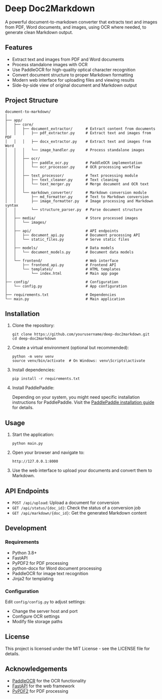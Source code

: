# Deep Doc2Markdown

A powerful document-to-markdown converter that extracts text and images from PDF, Word documents, and images, using OCR where needed, to generate clean Markdown output.

## Features

- Extract text and images from PDF and Word documents
- Process standalone images with OCR
- Use PaddleOCR for high-quality optical character recognition
- Convert document structure to proper Markdown formatting
- Modern web interface for uploading files and viewing results
- Side-by-side view of original document and Markdown output

## Project Structure

```
document-to-markdown/
│
├── app/
│   ├── core/
│   │   ├── document_extractor/      # Extract content from documents
│   │   │   ├── pdf_extractor.py     # Extract text and images from PDF
│   │   │   ├── docx_extractor.py    # Extract text and images from Word
│   │   │   └── image_handler.py     # Process standalone images
│   │   │
│   │   ├── ocr/
│   │   │   ├── paddle_ocr.py        # PaddleOCR implementation
│   │   │   └── ocr_processor.py     # OCR processing workflow
│   │   │
│   │   ├── text_processor/          # Text processing module
│   │   │   ├── text_cleaner.py      # Text cleaning
│   │   │   └── text_merger.py       # Merge document and OCR text
│   │   │
│   │   └── markdown_converter/      # Markdown conversion module
│   │       ├── md_formatter.py      # Text to Markdown conversion
│   │       ├── image_formatter.py   # Image processing and Markdown syntax
│   │       └── structure_parser.py  # Parse document structure
│   │
│   ├── media/                       # Store processed images
│   │   └── images/                  
│   │
│   ├── api/                         # API endpoints
│   │   ├── document_api.py          # Document processing API
│   │   └── static_files.py          # Serve static files
│   │
│   ├── models/                      # Data models
│   │   └── document_models.py       # Document data models
│   │
│   └── frontend/                    # Web interface
│       ├── frontend_api.py          # Frontend API
│       └── templates/               # HTML templates
│           └── index.html           # Main app page
│
├── config/                          # Configuration
│   └── config.py                    # App configuration
│
├── requirements.txt                 # Dependencies
└── main.py                          # Main application
```

## Installation

1. Clone the repository:
   ```
   git clone https://github.com/yourusername/deep-doc2markdown.git
   cd deep-doc2markdown
   ```

2. Create a virtual environment (optional but recommended):
   ```
   python -m venv venv
   source venv/bin/activate  # On Windows: venv\Scripts\activate
   ```

3. Install dependencies:
   ```
   pip install -r requirements.txt
   ```

4. Install PaddlePaddle:
   
   Depending on your system, you might need specific installation instructions for PaddlePaddle. Visit the [PaddlePaddle installation guide](https://www.paddlepaddle.org.cn/en/install/quick) for details.

## Usage

1. Start the application:
   ```
   python main.py
   ```

2. Open your browser and navigate to:
   ```
   http://127.0.0.1:8000
   ```

3. Use the web interface to upload your documents and convert them to Markdown.

## API Endpoints

- `POST /api/upload`: Upload a document for conversion
- `GET /api/status/{doc_id}`: Check the status of a conversion job
- `GET /api/markdown/{doc_id}`: Get the generated Markdown content

## Development

### Requirements

- Python 3.8+
- FastAPI
- PyPDF2 for PDF processing
- python-docx for Word document processing
- PaddleOCR for image text recognition
- Jinja2 for templating

### Configuration

Edit `config/config.py` to adjust settings:

- Change the server host and port
- Configure OCR settings
- Modify file storage paths

## License

This project is licensed under the MIT License - see the LICENSE file for details.

## Acknowledgements

- [PaddleOCR](https://github.com/PaddlePaddle/PaddleOCR) for the OCR functionality
- [FastAPI](https://fastapi.tiangolo.com/) for the web framework
- [PyPDF2](https://pythonhosted.org/PyPDF2/) for PDF processing
